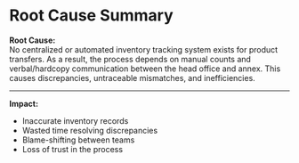 # Root Cause Summary

**Root Cause:**  
No centralized or automated inventory tracking system exists for product transfers. As a result, the process depends on manual counts and verbal/hardcopy communication between the head office and annex. This causes discrepancies, untraceable mismatches, and inefficiencies.

---

**Impact:**
- Inaccurate inventory records
- Wasted time resolving discrepancies
- Blame-shifting between teams
- Loss of trust in the process
